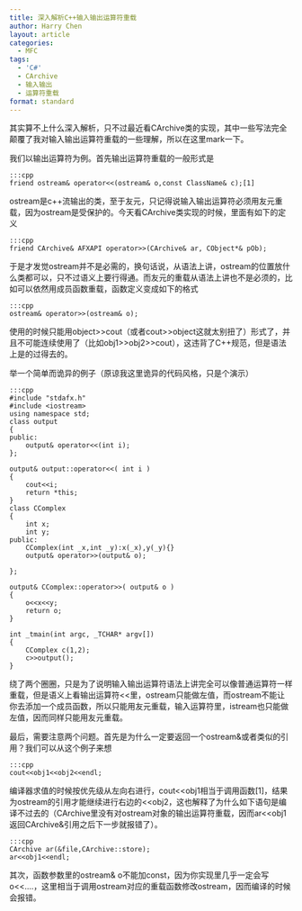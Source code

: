 ```yaml
---
title: 深入解析C++输入输出运算符重载
author: Harry Chen
layout: article
categories:
  - MFC
tags:
  - 'C#'
  - CArchive
  - 输入输出
  - 运算符重载
format: standard
---
```


  其实算不上什么深入解析，只不过最近看CArchive类的实现，其中一些写法完全颠覆了我对输入输出运算符重载的一些理解，所以在这里mark一下。

  我们以输出运算符为例。首先输出运算符重载的一般形式是

    :::cpp
    friend ostream& operator<<(ostream& o,const ClassName& c);[1]

<!--more-->

  ostream是c++流输出的类，至于友元，只记得说输入输出运算符必须用友元重载，因为ostream是受保护的。今天看CArchive类实现的时候，里面有如下的定义

    :::cpp
    friend CArchive& AFXAPI operator>>(CArchive& ar, CObject*& pOb);

  于是才发觉ostream并不是必需的，换句话说，从语法上讲，ostream的位置放什么类都可以，只不过语义上要行得通。而友元的重载从语法上讲也不是必须的，比如可以依然用成员函数重载，函数定义变成如下的格式

    :::cpp
    ostream& operator>>(ostream& o);

  使用的时候只能用object>>cout（或者cout>>object这就太别扭了）形式了，并且不可能连续使用了（比如obj1>>obj2>>cout），这违背了C++规范，但是语法上是的过得去的。

  举一个简单而诡异的例子（原谅我这里诡异的代码风格，只是个演示）

    :::cpp
    #include "stdafx.h"
    #include <iostream>
    using namespace std;
    class output
    {
    public:
        output& operator<<(int i);
    };

    output& output::operator<<( int i )
    {
        cout<<i;
        return *this;
    }
    class CComplex
    {
        int x;
        int y;
    public:
        CComplex(int _x,int _y):x(_x),y(_y){}
        output& operator>>(output& o);

    };

    output& CComplex::operator>>( output& o )
    {
        o<<x<<y;
        return o;
    }

    int _tmain(int argc, _TCHAR* argv[])
    {
        CComplex c(1,2);
        c>>output();
    }

  绕了两个圈圈，只是为了说明输入输出运算符语法上讲完全可以像普通运算符一样重载，但是语义上看输出运算符<<里，ostream只能做左值，而ostream不能让你去添加一个成员函数，所以只能用友元重载，输入运算符里，istream也只能做左值，因而同样只能用友元重载。

  最后，需要注意两个问题。首先是为什么一定要返回一个ostream&或者类似的引用？我们可以从这个例子来想

    :::cpp
    cout<<obj1<<obj2<<endl;

  编译器求值的时候按优先级从左向右进行，cout<<obj1相当于调用函数[1]，结果为ostream的引用才能继续进行右边的<<obj2，这也解释了为什么如下语句是编译不过去的（CArchive里没有对ostream对象的输出运算符重载，因而ar<<obj1返回CArchive&引用之后下一步就报错了）。

    :::cpp
    CArchive ar(&file,CArchive::store);
    ar<<obj1<<endl;

  其次，函数参数里的ostream& o不能加const，因为你实现里几乎一定会写o<<….，这里相当于调用ostream对应的重载函数修改ostream，因而编译的时候会报错。

